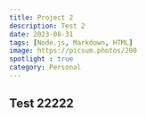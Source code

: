```yaml
---
title: Project 2 
description: Test 2
date: 2023-08-31
tags: [Node.js, Markdown, HTML]
image: https://picsum.photos/200
spotlight : true
category: Personal
---
```


## Test 22222



